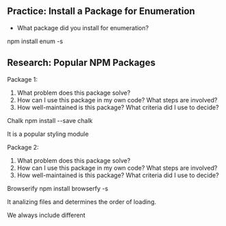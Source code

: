 ## Practice: Install a Package for Enumeration

- What package did you install for enumeration?

npm install enum -s

## Research: Popular NPM Packages

Package 1:

1.  What problem does this package solve?
1.  How can I use this package in my own code? What steps are involved?
1.  How well-maintained is this package? What criteria did I use to decide?

Chalk
npm install --save chalk

It is a popular styling module



Package 2:

1.  What problem does this package solve?
1.  How can I use this package in my own code? What steps are involved?
1.  How well-maintained is this package? What criteria did I use to decide?

Browserify
npm install browserfy -s

It analizing files and determines the order of loading.

We always include different <script> tags for diffrent js files. We can include as many as we need, but browsefiry allows us to add those using one single file called bundle.js.

npm init // package.json is created
npm install browserfy -s // next time with npm install we will get browserfy back

It also creates bin/browserfy folder/file.
In package.json we can create entry of the script object, and reference bin/browserfy. We should name our root of all modules and which file we are going to write out to once everything is bundled.

Run npm run build. It will build bundle.js.

So, now we include bundle.js in our htlm.



Package 3:

1.  What problem does this package solve?
1.  How can I use this package in my own code? What steps are involved?
1.  How well-maintained is this package? What criteria did I use to decide?

Validator
$ sudo npm install -g jshint
It validates code before it runs.

Installing this module we get two js files. One clean/correct written js, and one with syntax errors. Running those throuhg jshint we get either no errors, or we get errors.

This can be applied to any code.
